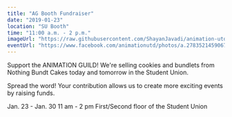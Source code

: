```yaml
---
title: "AG Booth Fundraiser"
date: "2019-01-23"
location: "SU Booth"
time: "11:00 a.m. - 2 p.m."
imageUrl: "https://raw.githubusercontent.com/ShayanJavadi/animation-utd/master/assets/images/events/SUFundraiser.png"
eventUrl: "https://www.facebook.com/animationutd/photos/a.278352145906754/533491230392843/?type=3&theater"
---
```

 Support the ANIMATION GUILD! We're selling cookies and bundlets from Nothing Bundt Cakes today and tomorrow in the Student Union.

Spread the word! Your contribution allows us to create more exciting events by raising funds.

Jan. 23 - Jan. 30
11 am - 2 pm
First/Second floor of the Student Union